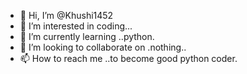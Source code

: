 - 👋 Hi, I’m @Khushi1452
- 👀 I’m interested in coding...
- 🌱 I’m currently learning ..python.
- 💞️ I’m looking to collaborate on .nothing..
- 📫 How to reach me ..to become good python coder.

<!---
Khushi1452/Khushi1452 is a ✨ special ✨ repository because its `README.md` (this file) appears on your GitHub profile.
You can click the Preview link to take a look at your changes.
--->
